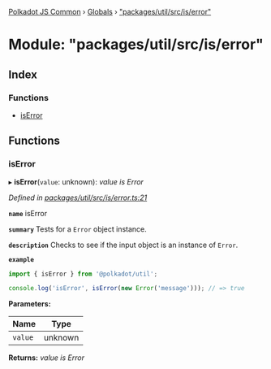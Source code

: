 [Polkadot JS Common](../README.md) › [Globals](../globals.md) › ["packages/util/src/is/error"](_packages_util_src_is_error_.md)

# Module: "packages/util/src/is/error"

## Index

### Functions

* [isError](_packages_util_src_is_error_.md#iserror)

## Functions

###  isError

▸ **isError**(`value`: unknown): *value is Error*

*Defined in [packages/util/src/is/error.ts:21](https://github.com/polkadot-js/common/blob/88ecda70/packages/util/src/is/error.ts#L21)*

**`name`** isError

**`summary`** Tests for a `Error` object instance.

**`description`** 
Checks to see if the input object is an instance of `Error`.

**`example`** 
<BR>

```javascript
import { isError } from '@polkadot/util';

console.log('isError', isError(new Error('message'))); // => true
```

**Parameters:**

Name | Type |
------ | ------ |
`value` | unknown |

**Returns:** *value is Error*
